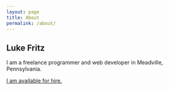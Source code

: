 ```yaml
---
layout: page
title: About
permalink: /about/
---
```


## Luke Fritz

I am a freelance programmer and web developer in Meadville, Pennsylvania.

[I am available for hire.](mailto:ldfritz@gmail.com)
